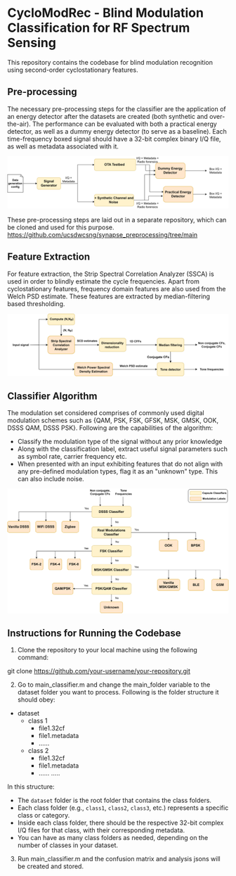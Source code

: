 # CycloModRec - Blind Modulation Classification for RF Spectrum Sensing 

This repository contains the codebase for blind modulation recognition using second-order cyclostationary features. 

## Pre-processing 
The necessary pre-processing steps for the classifier are the application of an energy detector after the datasets are created (both synthetic and over-the-air). The performance can be evaluated with both a practical energy detector, as well as a dummy energy detector (to serve as a baseline). Each time-frequency boxed signal should have a 32-bit complex binary I/Q file, as well as metadata associated with it. 

![./docs/system%20architecture.png](./docs/data_preprocessing.png)

These pre-processing steps are laid out in a separate repository, which can be cloned and used for this purpose. 
https://github.com/ucsdwcsng/synapse_preprocessing/tree/main

## Feature Extraction
For feature extraction, the Strip Spectral Correlation Analyzer (SSCA) is used in order to blindly estimate the cycle frequencies. Apart from cyclostationary features, frequency domain features are also used from the Welch PSD estimate. These features are extracted by median-filtering based thresholding. 

![./docs/system%20architecture.png](./docs/pre-processing-flow.png)

## Classifier Algorithm 

The modulation set considered comprises of commonly used digital modulation schemes such as {QAM, PSK, FSK, GFSK, MSK, GMSK, OOK, DSSS QAM, DSSS PSK}. Following are the capabilities of the algorithm:
* Classify the modulation type of the signal without any prior knowledge
* Along with the classification label, extract useful signal parameters such as symbol rate, carrier frequency etc. 
* When presented with an input exhibiting features that do not align with any pre-defined modulation types, flag it as an "unknown" type. This can also include noise.

![./docs/system%20architecture.png](./docs/decision-tree.png)

## Instructions for Running the Codebase

1. Clone the repository to your local machine using the following command:

git clone https://github.com/your-username/your-repository.git

2. Go to main_classifier.m and change the main_folder variable to the dataset folder you want to process. Following is the folder structure it should obey: 

- dataset
  - class 1
    - file1.32cf
    - file1.metadata
    - ......
  - class 2
    - file1.32cf
    - file1.metadata
    - ......
  .....

In this structure:

- The `dataset` folder is the root folder that contains the class folders.
- Each class folder (e.g., `class1`, `class2`, `class3`, etc.) represents a specific class or category.
- Inside each class folder, there should be the respective 32-bit complex I/Q files for that class, with their corresponding metadata.
- You can have as many class folders as needed, depending on the number of classes in your dataset.

3. Run main_classifier.m and the confusion matrix and analysis jsons will be created and stored. 
